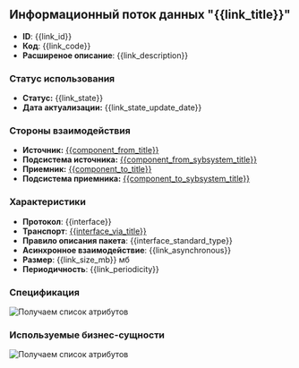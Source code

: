 ## Информационный поток данных "{{link_title}}"
- **ID**: {{link_id}}
- **Код**: {{link_code}}
- **Расширеное описание**: {{link_description}}

### Статус использования
- **Статус:** {{link_state}}
- **Дата актуализации:** {{link_state_update_date}}

### Стороны взаимодействия
- **Источник:** [{{component_from_title}}]({{component_from_link}})
- **Подсистема источника:** [{{component_from_sybsystem_title}}]({{component_from_sybsystem_link}})
- **Приемник:** [{{component_to_title}}]({{component_to_link}})
- **Подсистема приемника:** [{{component_to_sybsystem_title}}]({{component_to_sybsystem_link}})

### Характеристики
- **Протокол**: {{interface}}
- **Транспорт**: [{{interface_via_title}}]({{interface_via_link}}) 
- **Правило описания пакета**: {{interface_standard_type}}
- **Асинхронное взаимодействие**: {{link_asynchronous}}
- **Размер**: {{link_size_mb}} мб
- **Периодичность**: {{link_periodicity}}

### Спецификация

![Получаем список атрибутов](@document/links.doc.ParametersList?id={{link_id}})

### Используемые бизнес-сущности

![Получаем список атрибутов](@document/links.doc.BusinessObjects?id={{link_id}})

